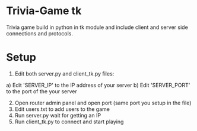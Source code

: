 # Trivia-Game tk
Trivia game build in python in tk module and include client and server side connections and protocols.

# Setup
1. Edit both server.py and client_tk.py files:


  a) Edit 'SERVER_IP' to the IP address of your server
  b) Edit 'SERVER_PORT' to the port of the your server
  
2. Open router admin panel and open port (same port you setup in the file)
3. Edit users.txt to add users to the game
4. Run server.py wait for getting an IP
5. Run client_tk.py to connect and start playing
